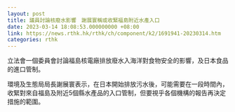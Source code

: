 ```yaml
---
layout: post
title: 議員討論核廢水影響　謝展寰稱或收緊福島附近水產入口
date: 2023-03-14 18:08:53.000000000 +08:00
link: https://news.rthk.hk/rthk/ch/component/k2/1691941-20230314.htm
categories: rthk
---
```


立法會一個委員會討論福島核電廠排放廢水入海洋對食物安全的影響，及日本食品的進口管制。

環境及生態局局長謝展寰表示，在日本開始排放污水後，可能需要在一段時間內，收緊對來自福島及附近5個縣水產品的入口管制，但要視乎各個機構的報告再決定措施的範圍。

